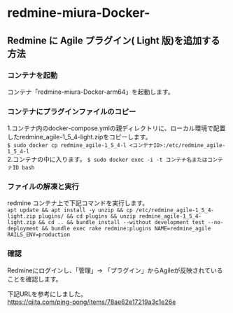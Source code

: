 # redmine-miura-Docker-
## Redmine に Agile プラグイン( Light 版)を追加する方法  
### コンテナを起動  
コンテナ「redmine-miura-Docker-arm64」を起動します。

### コンテナにプラグインファイルのコピー
1.コンテナ内のdocker-compose.ymlの親ディレクトリに、ローカル環境で配置したredmine_agile-1_5_4-light.zipをコピーします。  
`
$ sudo docker cp redmine_agile-1_5_4-l <コンテナID>:/etc/redmine_agile-1_5_4-l
`   
2.コンテナの中に入ります。
`
$ sudo docker exec -i -t コンテナ名またはコンテナID bash
`   

### ファイルの解凍と実行
redmine コンテナ上で下記コマンドを実行します。  
`
    apt update &&
    apt install -y unzip &&
    cp /etc/redmine_agile-1_5_4-light.zip plugins/ &&
    cd plugins &&
    unzip redmine_agile-1_5_4-light.zip &&
    cd .. &&
    bundle install --without development test --no-deployment &&
    bundle exec rake redmine:plugins NAME=redmine_agile RAILS_ENV=production
`  

### 確認
Redmineにログインし、「管理」→ 「プラグイン」からAgileが反映されていることを確認します。  

下記URLを参考にしました。  
<https://qiita.com/ping-pong/items/78ae62e17219a3c1e26e>


